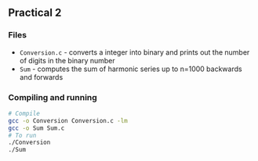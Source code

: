 ## Practical 2
### Files
- `Conversion.c` - converts a integer into binary and prints out the number of digits in the binary number
- `Sum` - computes the sum of harmonic series up to n=1000 backwards and forwards
### Compiling and running 
```bash
# Compile
gcc -o Conversion Conversion.c -lm
gcc -o Sum Sum.c
# To run
./Conversion
./Sum
```
